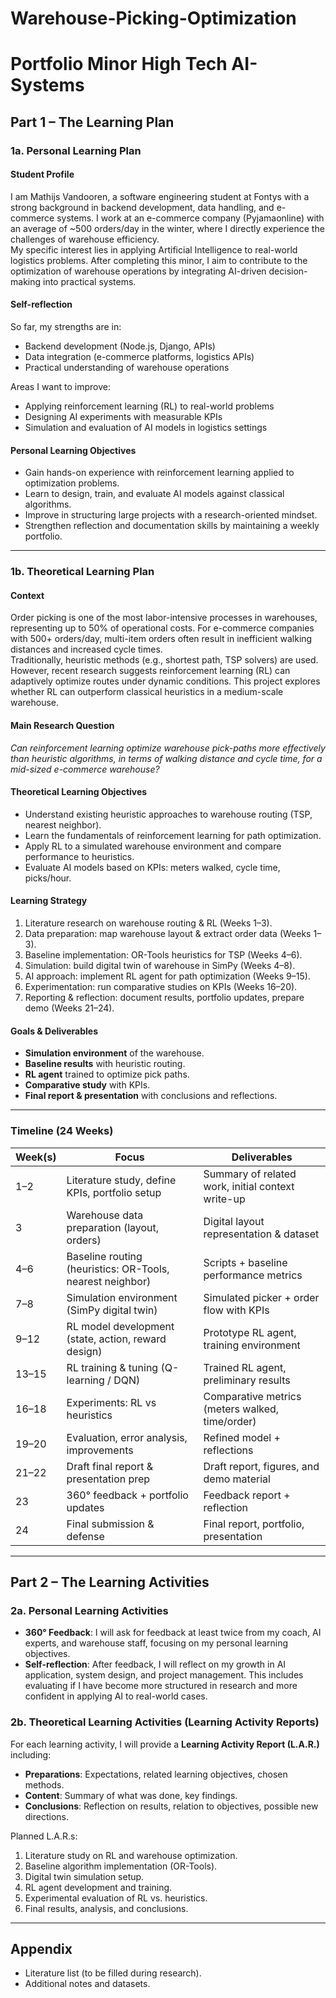 # Warehouse-Picking-Optimization

# Portfolio Minor High Tech AI-Systems

## Part 1 – The Learning Plan

### 1a. Personal Learning Plan

#### Student Profile
I am Mathijs Vandooren, a software engineering student at Fontys with a strong background in backend development, data handling, and e-commerce systems. I work at an e-commerce company (Pyjamaonline) with an average of ~500 orders/day in the winter, where I directly experience the challenges of warehouse efficiency.  
My specific interest lies in applying Artificial Intelligence to real-world logistics problems. After completing this minor, I aim to contribute to the optimization of warehouse operations by integrating AI-driven decision-making into practical systems.

#### Self-reflection
So far, my strengths are in:
- Backend development (Node.js, Django, APIs)
- Data integration (e-commerce platforms, logistics APIs)
- Practical understanding of warehouse operations

Areas I want to improve:
- Applying reinforcement learning (RL) to real-world problems
- Designing AI experiments with measurable KPIs
- Simulation and evaluation of AI models in logistics settings

#### Personal Learning Objectives
- Gain hands-on experience with reinforcement learning applied to optimization problems.
- Learn to design, train, and evaluate AI models against classical algorithms.
- Improve in structuring large projects with a research-oriented mindset.
- Strengthen reflection and documentation skills by maintaining a weekly portfolio.

---

### 1b. Theoretical Learning Plan

#### Context
Order picking is one of the most labor-intensive processes in warehouses, representing up to 50% of operational costs. For e-commerce companies with 500+ orders/day, multi-item orders often result in inefficient walking distances and increased cycle times.  
Traditionally, heuristic methods (e.g., shortest path, TSP solvers) are used. However, recent research suggests reinforcement learning (RL) can adaptively optimize routes under dynamic conditions. This project explores whether RL can outperform classical heuristics in a medium-scale warehouse.

#### Main Research Question
*Can reinforcement learning optimize warehouse pick-paths more effectively than heuristic algorithms, in terms of walking distance and cycle time, for a mid-sized e-commerce warehouse?*

#### Theoretical Learning Objectives
- Understand existing heuristic approaches to warehouse routing (TSP, nearest neighbor).
- Learn the fundamentals of reinforcement learning for path optimization.
- Apply RL to a simulated warehouse environment and compare performance to heuristics.
- Evaluate AI models based on KPIs: meters walked, cycle time, picks/hour.

#### Learning Strategy
1. Literature research on warehouse routing & RL (Weeks 1–3).  
2. Data preparation: map warehouse layout & extract order data (Weeks 1–3).  
3. Baseline implementation: OR-Tools heuristics for TSP (Weeks 4–6).  
4. Simulation: build digital twin of warehouse in SimPy (Weeks 4–8).  
5. AI approach: implement RL agent for path optimization (Weeks 9–15).  
6. Experimentation: run comparative studies on KPIs (Weeks 16–20).  
7. Reporting & reflection: document results, portfolio updates, prepare demo (Weeks 21–24).  

#### Goals & Deliverables
- **Simulation environment** of the warehouse.  
- **Baseline results** with heuristic routing.  
- **RL agent** trained to optimize pick paths.  
- **Comparative study** with KPIs.  
- **Final report & presentation** with conclusions and reflections.

---

### Timeline (24 Weeks)

| Week(s) | Focus | Deliverables |
|---------|-------|--------------|
| 1–2 | Literature study, define KPIs, portfolio setup | Summary of related work, initial context write-up |
| 3 | Warehouse data preparation (layout, orders) | Digital layout representation & dataset |
| 4–6 | Baseline routing (heuristics: OR-Tools, nearest neighbor) | Scripts + baseline performance metrics |
| 7–8 | Simulation environment (SimPy digital twin) | Simulated picker + order flow with KPIs |
| 9–12 | RL model development (state, action, reward design) | Prototype RL agent, training environment |
| 13–15 | RL training & tuning (Q-learning / DQN) | Trained RL agent, preliminary results |
| 16–18 | Experiments: RL vs heuristics | Comparative metrics (meters walked, time/order) |
| 19–20 | Evaluation, error analysis, improvements | Refined model + reflections |
| 21–22 | Draft final report & presentation prep | Draft report, figures, and demo material |
| 23 | 360° feedback + portfolio updates | Feedback report + reflection |
| 24 | Final submission & defense | Final report, portfolio, presentation |

---

## Part 2 – The Learning Activities

### 2a. Personal Learning Activities
- **360° Feedback**: I will ask for feedback at least twice from my coach, AI experts, and warehouse staff, focusing on my personal learning objectives.  
- **Self-reflection**: After feedback, I will reflect on my growth in AI application, system design, and project management. This includes evaluating if I have become more structured in research and more confident in applying AI to real-world cases.

### 2b. Theoretical Learning Activities (Learning Activity Reports)
For each learning activity, I will provide a **Learning Activity Report (L.A.R.)** including:
- **Preparations**: Expectations, related learning objectives, chosen methods.  
- **Content**: Summary of what was done, key findings.  
- **Conclusions**: Reflection on results, relation to objectives, possible new directions.

Planned L.A.R.s:
1. Literature study on RL and warehouse optimization.  
2. Baseline algorithm implementation (OR-Tools).  
3. Digital twin simulation setup.  
4. RL agent development and training.  
5. Experimental evaluation of RL vs. heuristics.  
6. Final results, analysis, and conclusions.  

---

## Appendix
- Literature list (to be filled during research).  
- Additional notes and datasets.  
